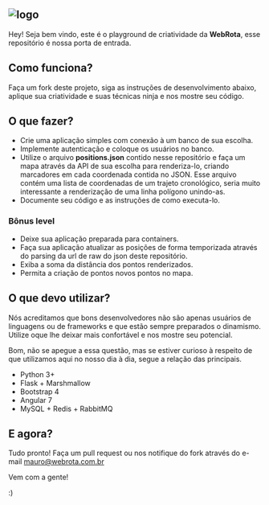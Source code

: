 ## ![logo](https://www.webrota.com.br/assets/images/logo.png)   

Hey! Seja bem vindo, este é o playground de criatividade da **WebRota**, esse repositório é nossa porta de entrada.

## Como funciona?

Faça um fork deste projeto, siga as instruções de desenvolvimento abaixo, aplique sua criatividade e suas técnicas ninja e nos mostre seu código. 

## O que fazer?

- Crie uma aplicação simples com conexão à um banco de sua escolha.
- Implemente autenticação e coloque os usuários no banco.
- Utilize o arquivo **positions.json** contido nesse repositório e faça um mapa através da API de sua escolha para renderiza-lo, criando marcadores em cada coordenada contida no JSON. Esse arquivo contém uma lista de coordenadas de um trajeto cronológico, seria muito interessante a renderização de uma linha polígono unindo-as.
- Documente seu código e as instruções de como executa-lo.

### Bônus level

- Deixe sua aplicação preparada para containers.
- Faça sua aplicação atualizar as posições de forma temporizada através do parsing da url de raw do json deste repositório.
- Exiba a soma da distância dos pontos renderizados.
- Permita a criação de pontos novos pontos no mapa. 

## O que devo utilizar?

Nós acreditamos que bons desenvolvedores não são apenas usuários de linguagens ou de frameworks e que estão sempre preparados o dinamismo. Utilize oque lhe deixar mais confortável e nos mostre seu potencial.

Bom, não se apegue a essa questão, mas se estiver curioso à respeito de que utilizamos aqui no nosso dia à dia, segue a relação das principais.

- Python 3+
- Flask + Marshmallow
- Bootstrap 4
- Angular 7
- MySQL + Redis + RabbitMQ

## E agora?

Tudo pronto! Faça um pull request ou nos notifique do fork através do e-mail mauro@webrota.com.br

Vem com a gente! 

:)
